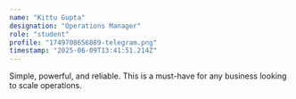 ```yaml
---
name: "Kittu Gupta"
designation: "Operations Manager"
role: "student"
profile: "1749708656889-telegram.png"
timestamp: "2025-06-09T13:41:51.214Z"
---
```


Simple, powerful, and reliable. This is a must-have for any business looking to scale operations.
